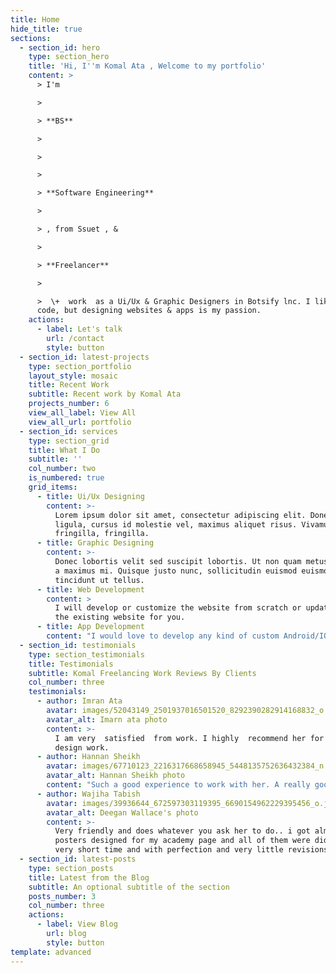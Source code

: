 ```yaml
---
title: Home
hide_title: true
sections:
  - section_id: hero
    type: section_hero
    title: 'Hi, I''m Komal Ata , Welcome to my portfolio'
    content: >
      > I'm 

      >

      > **BS**

      >

      >  

      >

      > **Software Engineering**

      >

      > , from Ssuet , & 

      >

      > **Freelancer**

      >

      >  \+  work  as a Ui/Ux & Graphic Designers in Botsify lnc. I like to
      code, but designing websites & apps is my passion.
    actions:
      - label: Let's talk
        url: /contact
        style: button
  - section_id: latest-projects
    type: section_portfolio
    layout_style: mosaic
    title: Recent Work
    subtitle: Recent work by Komal Ata
    projects_number: 6
    view_all_label: View All
    view_all_url: portfolio
  - section_id: services
    type: section_grid
    title: What I Do
    subtitle: ''
    col_number: two
    is_numbered: true
    grid_items:
      - title: Ui/Ux Designing
        content: >-
          Lorem ipsum dolor sit amet, consectetur adipiscing elit. Donec nisl
          ligula, cursus id molestie vel, maximus aliquet risus. Vivamus in nibh
          fringilla, fringilla.
      - title: Graphic Designing
        content: >-
          Donec lobortis velit sed suscipit lobortis. Ut non quam metus. Nullam
          a maximus mi. Quisque justo nunc, sollicitudin euismod euismod at,
          tincidunt ut tellus.
      - title: Web Development
        content: >
          I will develop or customize the website from scratch or update/manage
          the existing website for you.
      - title: App Development
        content: "I would love to develop any kind of custom Android/IOS App for you. I will\_provide a very responsive and attractive design along with a bug free code. The product will be exactly like the concept you have in your mind.\n\n\n"
  - section_id: testimonials
    type: section_testimonials
    title: Testimonials
    subtitle: Komal Freelancing Work Reviews By Clients
    col_number: three
    testimonials:
      - author: Imran Ata
        avatar: images/52043149_2501937016501520_8292390282914168832_o.jpg
        avatar_alt: Imarn ata photo
        content: >-
          I am very  satisfied  from work. I highly  recommend her for web
          design work.
      - author: Hannan Sheikh
        avatar: images/67710123_2216317668658945_5448135752636432384_n.jpg
        avatar_alt: Hannan Sheikh photo
        content: "Such a good experience to work with her. A really good and creative designer and very friendly.\_ Deliver everthing on time. highly recommended."
      - author: Wajiha Tabish
        avatar: images/39936644_672597303119395_6690154962229395456_o.jpg
        avatar_alt: Deegan Wallace's photo
        content: >-
          Very friendly and does whatever you ask her to do.. i got almost 10
          posters designed for my academy page and all of them were did in a
          very short time and with perfection and very little revisions.
  - section_id: latest-posts
    type: section_posts
    title: Latest from the Blog
    subtitle: An optional subtitle of the section
    posts_number: 3
    col_number: three
    actions:
      - label: View Blog
        url: blog
        style: button
template: advanced
---
```

